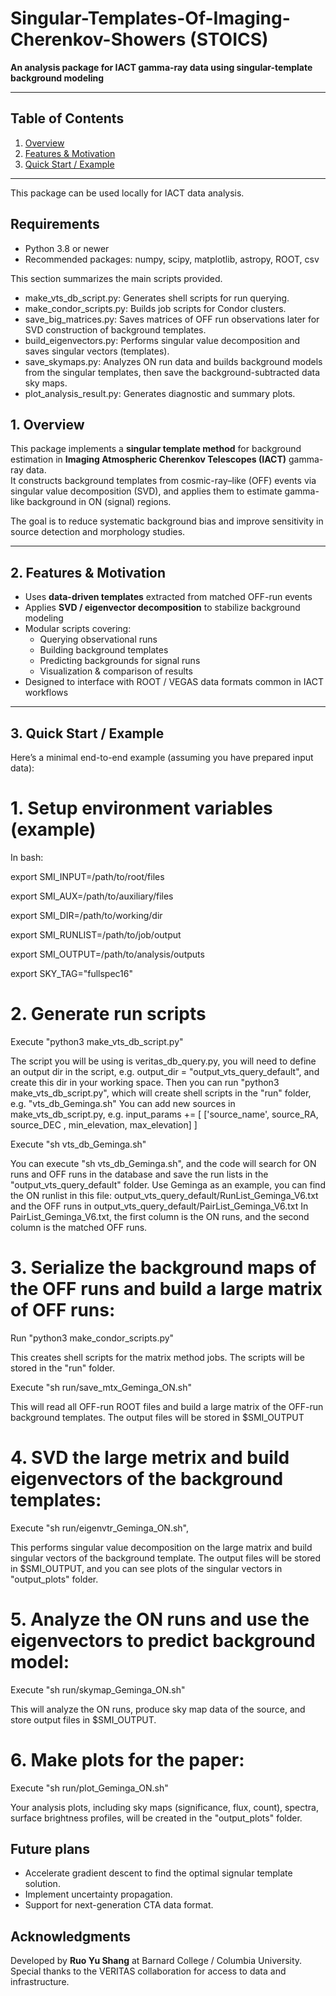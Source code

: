 # Singular-Templates-Of-Imaging-Cherenkov-Showers (STOICS)

**An analysis package for IACT gamma-ray data using singular-template background modeling**

---

## Table of Contents

1. [Overview](#overview)  
2. [Features & Motivation](#features-motivation)  
3. [Quick Start / Example](#quick-start)  

---

This package can be used locally for IACT data analysis. 

Requirements 
------------ 

- Python 3.8 or newer
- Recommended packages: numpy, scipy, matplotlib, astropy, ROOT, csv

This section summarizes the main scripts provided. 

- make_vts_db_script.py: Generates shell scripts for run querying.
- make_condor_scripts.py: Builds job scripts for Condor clusters.
- save_big_matrices.py: Saves matrices of OFF run observations later for SVD construction of background templates.
- build_eigenvectors.py: Performs singular value decomposition and saves singular vectors (templates).
- save_skymaps.py: Analyzes ON run data and builds background models from the singular templates, then save the background-subtracted data sky maps.
- plot_analysis_result.py: Generates diagnostic and summary plots.
  

## 1. Overview

This package implements a **singular template method** for background estimation in **Imaging Atmospheric Cherenkov Telescopes (IACT)** gamma-ray data.  
It constructs background templates from cosmic-ray–like (OFF) events via singular value decomposition (SVD), and applies them to estimate gamma-like background in ON (signal) regions.

The goal is to reduce systematic background bias and improve sensitivity in source detection and morphology studies.

---

## 2. Features & Motivation

- Uses **data-driven templates** extracted from matched OFF-run events  
- Applies **SVD / eigenvector decomposition** to stabilize background modeling  
- Modular scripts covering:  
  - Querying observational runs  
  - Building background templates  
  - Predicting backgrounds for signal runs  
  - Visualization & comparison of results  
- Designed to interface with ROOT / VEGAS data formats common in IACT workflows

---

## 3. Quick Start / Example

Here’s a minimal end-to-end example (assuming you have prepared input data):

# 1. Setup environment variables (example)
In bash:

export SMI_INPUT=/path/to/root/files

export SMI_AUX=/path/to/auxiliary/files

export SMI_DIR=/path/to/working/dir

export SMI_RUNLIST=/path/to/job/output

export SMI_OUTPUT=/path/to/analysis/outputs

export SKY_TAG="fullspec16"

# 2. Generate run scripts

Execute "python3 make_vts_db_script.py"

The script you will be using is veritas_db_query.py,
you will need to define an output dir in the script, 
e.g. output_dir = "output_vts_query_default", and create this dir in your working space.
Then you can run "python3 make_vts_db_script.py", which will create shell scripts in the "run" folder, e.g. "vts_db_Geminga.sh"
You can add new sources in make_vts_db_script.py, e.g.
input_params += [ ['source_name', source_RA, source_DEC  , min_elevation, max_elevation] ]

Execute "sh vts_db_Geminga.sh"

You can execute "sh vts_db_Geminga.sh", and the code will search for ON runs and OFF runs in the database and save the run lists in the "output_vts_query_default" folder.
Use Geminga as an example, you can find the ON runlist in this file: output_vts_query_default/RunList_Geminga_V6.txt
and the OFF runs in output_vts_query_default/PairList_Geminga_V6.txt 
In PairList_Geminga_V6.txt, the first column is the ON runs, and the second column is the matched OFF runs.

# 3. Serialize the background maps of the OFF runs and build a large matrix of OFF runs:

Run "python3 make_condor_scripts.py" 

This creates shell scripts for the matrix method jobs. The scripts will be stored in the "run" folder.

Execute "sh run/save_mtx_Geminga_ON.sh" 

This will read all OFF-run ROOT files and build a large matrix of the OFF-run background templates.
The output files will be stored in $SMI_OUTPUT

# 4. SVD the large metrix and build eigenvectors of the background templates:

Execute "sh run/eigenvtr_Geminga_ON.sh", 

This performs singular value decomposition on the large matrix and build singular vectors of the background template.
The output files will be stored in $SMI_OUTPUT, and you can see plots of the singular vectors in "output_plots" folder.

# 5. Analyze the ON runs and use the eigenvectors to predict background model:

Execute "sh run/skymap_Geminga_ON.sh"

This will analyze the ON runs, produce sky map data of the source, and store output files in $SMI_OUTPUT.

# 6. Make plots for the paper:

Execute "sh run/plot_Geminga_ON.sh"

Your analysis plots, including sky maps (significance, flux, count), spectra, surface brightness profiles, will be created in the "output_plots" folder.

## Future plans

- Accelerate gradient descent to find the optimal signular template solution. 
- Implement uncertainty propagation.
- Support for next-generation CTA data format.


## Acknowledgments 

Developed by **Ruo Yu Shang** at Barnard College / Columbia University. 
Special thanks to the VERITAS collaboration for access to data and infrastructure.


